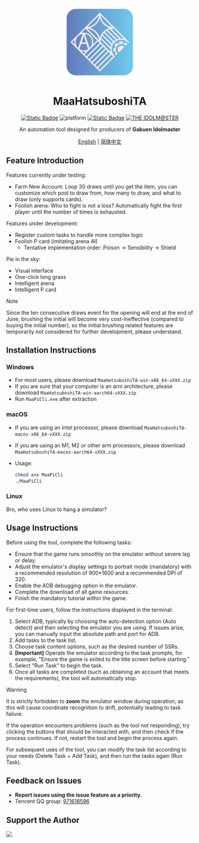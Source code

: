 <div align="center">

<img alt="LOGO" src="./logo.png" width="200" height="200" />

# MaaHatsuboshiTA

<a href="https://github.com/MaaXYZ/MaaFramework"><img  alt="Static Badge" src="https://img.shields.io/badge/PoweredBy-MaaFramework-green"></a> 
<img alt="platform" src="https://img.shields.io/badge/platform-Windows%20%7C%20Linux%20%7C%20macOS-blueviolet"> 
<a href="https://gakuen.idolmaster-official.jp/"><img  alt="Static Badge" src="https://img.shields.io/badge/Hatsuboshi-Gakuen-orange"></a> 
<a href="https://idolmaster.jp/"><img  alt="THE IDOLM@STER" src="https://img.shields.io/badge/IDOL-M%40STER-ff779c.svg"></a> 

An automation tool designed for producers of **Gakuen Idolmaster**

[English](./README_en.md) | [简体中文](./README.md)

</div>

## Feature Introduction

Features currently under testing:

- Farm New Account: Loop 30 draws until you get the item, you can customize which pool to draw from, how many to draw, and what to draw (only supports cards).
- Foolish arena: Who to fight is not a loss? Automatically fight the first player until the number of times is exhausted.

Features under development:

* Register custom tasks to handle more complex logic
* Foolish P card (imitating arena AI)
  * Tentative implementation order: Poison -> Sensibility -> Shield

Pie in the sky:

* Visual interface
* One-click long grass
* Intelligent arena
* Intelligent P card

> [!NOTE]  
> Since the ten consecutive draws event for the opening will end at the end of June, brushing the initial will become very cost-ineffective (compared to buying the initial number), so the initial brushing related features are temporarily not considered for further development, please understand.

## Installation Instructions

### Windows

- For most users, please download `MaaHatsuboshiTA-win-x86_64-vXXX.zip`
- If you are sure that your computer is an arm architecture, please download `MaaHatsuboshiTA-win-aarch64-vXXX.zip`
- Run `MaaPiCli.exe` after extraction

### macOS

- If you are using an Intel processor, please download `MaaHatsuboshiTA-macos-x86_64-vXXX.zip`

- If you are using an M1, M2 or other arm processors, please download `MaaHatsuboshiTA-macos-aarch64-vXXX.zip`

- Usage:

  ```bash
  chmod a+x MaaPiCli
  ./MaaPiCli
  ```
### Linux

Bro, who uses Linux to hang a simulator?

## Usage Instructions

Before using the tool, complete the following tasks:

* Ensure that the game runs smoothly on the emulator without severe lag or delay.
* Adjust the emulator's display settings to portrait mode (mandatory) with a recommended resolution of 900*1600 and a recommended DPI of 320.
* Enable the ADB debugging option in the emulator.
* Complete the download of all game resources.
* Finish the mandatory tutorial within the game.

For first-time users, follow the instructions displayed in the terminal:

1. Select ADB, typically by choosing the auto-detection option (Auto detect) and then selecting the emulator you are using. If issues arise, you can manually input the absolute path and port for ADB.
2. Add tasks to the task list.
3. Choose task content options, such as the desired number of SSRs.
4. **[Important]** Operate the emulator according to the task prompts, for example, "Ensure the game is exited to the title screen before starting."
5. Select "Run Task" to begin the task.
6. Once all tasks are completed (such as obtaining an account that meets the requirements), the tool will automatically stop.

> [!WARNING]  
> It is strictly forbidden to **zoom** the emulator window during operation, as this will cause coordinate recognition to drift, potentially leading to task failure.

If the operation encounters problems (such as the tool not responding), try clicking the buttons that should be interacted with, and then check if the process continues. If not, restart the tool and begin the process again.

For subsequent uses of the tool, you can modify the task list according to your needs (Delete Task + Add Task), and then run the tasks again (Run Task).

## Feedback on Issues

- **Report issues using the issue feature as a priority.**
- Tencent QQ group: [971618596](http://qm.qq.com/cgi-bin/qm/qr?_wv=1027&k=2zMt_FrrG_qeW-NpJubuHsE7lRjz_UMJ&authKey=GUiDPRYCkfpxoLxhcAzbEXZCm9LnqQSJoJ6FqafpU%2BxTPGFLtD5seFrtns%2Fdwk2k&noverify=0&group_code=971618596)  

## Support the Author

<a href="https://afdian.net/a/midso"> 
  <img width="180" src="https://pic1.afdiancdn.com/static/img/welcome/button-sponsorme.png"> 
</a>


